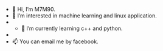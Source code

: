 - 👋 Hi, I’m M7M90.
- 👀 I’m interested in machine learning and linux application.
- - 🌱 I’m currently learning c++ and python.
- 
- 📫 You can email me by  facebook.

<!---
M7m90/M7m90 is a ✨ special ✨ repository because its `README.md` (this file) appears on your GitHub profile.
You can click the Preview link to take a look at your changes.
--->
